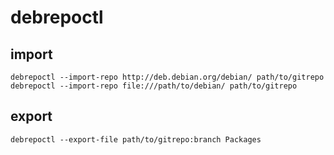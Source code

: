 # debrepoctl

## import 

`debrepoctl --import-repo http://deb.debian.org/debian/ path/to/gitrepo`
`debrepoctl --import-repo file:///path/to/debian/ path/to/gitrepo`

## export 

`debrepoctl --export-file path/to/gitrepo:branch Packages`
